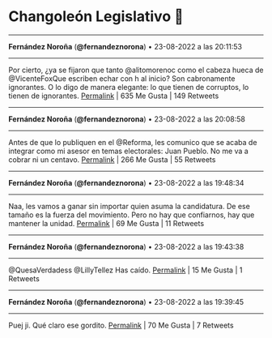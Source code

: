 # Changoleón Legislativo 🙈
*****
**Fernández Noroña** (**@fernandeznorona**) • 23-08-2022 a las 20:11:53
*****
Por cierto, ¿ya se fijaron que tanto @alitomorenoc como el cabeza hueca de @VicenteFoxQue escriben echar con h al inicio? Son cabronamente ignorantes. O lo digo de manera elegante: lo que tienen de corruptos, lo tienen de ignorantes.
[Permalink](https://twitter.com/fernandeznorona/status/1562291579087228931) | 635 Me Gusta | 149 Retweets
*****
**Fernández Noroña** (**@fernandeznorona**) • 23-08-2022 a las 20:08:58
*****
Antes de que lo publiquen en el @Reforma, les comunico que se acaba de integrar como mi asesor en temas electorales: Juan Pueblo. No me va a cobrar ni un centavo.
[Permalink](https://twitter.com/fernandeznorona/status/1562290847533735936) | 266 Me Gusta | 55 Retweets
*****
**Fernández Noroña** (**@fernandeznorona**) • 23-08-2022 a las 19:48:34
*****
Naa, les vamos a ganar sin importar quien asuma la candidatura. De ese tamaño es la fuerza del movimiento. Pero no hay que confiarnos, hay que mantener la unidad.
[Permalink](https://twitter.com/fernandeznorona/status/1562285712686297088) | 69 Me Gusta | 11 Retweets
*****
**Fernández Noroña** (**@fernandeznorona**) • 23-08-2022 a las 19:43:38
*****
@QuesaVerdadess @LillyTellez Has caído.
[Permalink](https://twitter.com/fernandeznorona/status/1562284470996123649) | 15 Me Gusta | 1 Retweets
*****
**Fernández Noroña** (**@fernandeznorona**) • 23-08-2022 a las 19:39:45
*****
Puej ji. Qué claro ese gordito.
[Permalink](https://twitter.com/fernandeznorona/status/1562283492209094656) | 70 Me Gusta | 7 Retweets